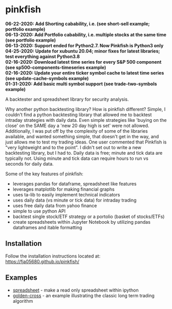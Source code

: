 pinkfish
======

**06-22-2020: Add Shorting cabability, i.e. (see short-sell example; portfolio example)**   
**06-13-2020: Add Portfolio cabability, i.e. multiple stocks at the same time (see portfolio example)**  
**06-13-2020: Support ended for Python2.7.  Now Pinkfish is Python3 only**  
**04-25-2020: Update for xubuntu 20.04; minor fixes for latest libraries; test everything against Python3.8**  
**02-16-2020: Download latest time series for every S&P 500 component (see sp500-components-timeseries example)**  
**02-16-2020: Update your entire ticker symbol cache to latest time series (see update-cache-symbols example)**  
**01-31-2020: Add basic multi symbol support (see trade-two-symbols example)**  

A backtester and spreadsheet library for security analysis.

Why another python backtesting library?  How is pinkfish different?
Simple, I couldn't find a python backtesting library that allowed me to backtest intraday strategies with daily data.  Even simple strategies like 'buying on the close' on the SAME day a 'new 20 day high is set' were not allowed.  Additionally, I was put off by the complexity of some of the libraries available, and wanted something simple, that doesn't get in the way, and just allows me to test my trading ideas.  One user commented that Pinkfish is "very lightweight and to the point".  I didn't set out to write a new backtesting library, but I had to.  Daily data is free; minute and tick data are typically not.  Using minute and tick data can require hours to run vs seconds for daily data.

Some of the key features of pinkfish:
 - leverages pandas for dataframe, spreadsheet like features
 - leverages matplotlib for making financial graphs
 - uses ta-lib to easily implement technical indicators
 - uses daily data (vs minute or tick data) for intraday trading
 - uses free daily data from yahoo finance
 - simple to use python API
 - backtest single stock/ETF strategy or a portolio (basket of stocks/ETFs)
 - create spreadsheets within Jupyter Notebook by utilizing pandas dataframes and itable formatting

## Installation
Follow the installation instructions located at:
https://fja05680.github.io/pinkfish/

## Examples
 - [spreadsheet](https://fja05680.github.io/pinkfish/examples/spreadsheet.html) - make a read only spreadsheet within ipython
 - [golden-cross](http://fja05680.github.io/pinkfish/examples/golden-cross.html) - an example illustrating the classic long term trading algorithm
